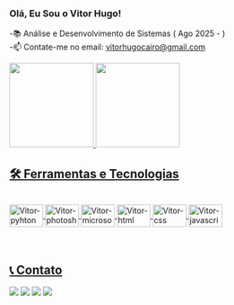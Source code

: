 ### Olá, Eu Sou o Vitor Hugo!

-📚 Análise e Desenvolvimento de Sistemas ( Ago 2025  -    )<br>
-📫 Contate-me no email: vitorhugocairo@gmail.com

<div>
  <a href="https://github.com/Vitorzao">
  <img height="150em" src="https://github-readme-stats.vercel.app/api?username=Vitorzao&show_icons=true&theme=dark"/>
  <img height="150em" src="https://github-readme-stats.vercel.app/api/top-langs/?username=Vitorzao&layout=compact&langs_count=7&theme=dark"/>
</div>

## 🛠️ Ferramentas e Tecnologias

<div style="display: inline_block"><br>
  <img align="center" alt="Vitor-pyhton" height="40" width="60" src="https://cdn.jsdelivr.net/gh/devicons/devicon@latest/icons/python/python-original.svg"/>
  <img align="center" alt="Vitor-photoshop" height="40" width="60" src="https://cdn.jsdelivr.net/gh/devicons/devicon@latest/icons/photoshop/photoshop-original.svg" />
  <img align="center" alt="Vitor-microsoft" height="40" width="60" src="https://cdn.jsdelivr.net/gh/devicons/devicon@latest/icons/windows11/windows11-original.svg" />
  <img align="center" alt="Vitor-html" height="40" width="60" src="https://cdn.jsdelivr.net/gh/devicons/devicon@latest/icons/html5/html5-original.svg" />
  <img align="center" alt="Vitor-css" height="40" width="60" src="https://cdn.jsdelivr.net/gh/devicons/devicon@latest/icons/css3/css3-original.svg" />
  <img align="center" alt="Vitor-javascript" height="40" width="60" src="https://cdn.jsdelivr.net/gh/devicons/devicon@latest/icons/javascript/javascript-original.svg"/>
</div>

<br>
<br>

## 📞 Contato
<div> 
    <a href="https://www.linkedin.com/in/vitor-hugo-arag%C3%A3o-cairo-74257a297/" target="_blank">
    <img src="https://img.shields.io/badge/-LinkedIn-%230077B5?style=for-the-badge&logo=linkedin&logoColor=white" target="_blank"></a> 
     <a href="https://wa.me/5521979559124" target="_blank">
    <img src="https://img.shields.io/badge/WhatsApp-25D366?style=for-the-badge&logo=whatsapp&logoColor=white" target="_blank"></a> 
    <a href="https://www.instagram.com/vitor_hug14/" target="_blank">
    <img src="https://img.shields.io/badge/-Instagram-%23E4405F?style=for-the-badge&logo=instagram&logoColor=white" target="_blank"></a>
    <a href = "https://x.com/vitorcairo1">
    <img src="https://img.shields.io/badge/Twitter-1DA1F2?style=for-the-badge&logo=twitter&logoColor=white" target="_blank"></a>
  
  <br>
 
  </div> 
